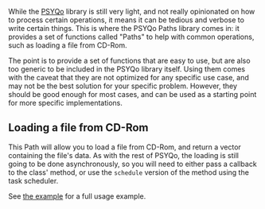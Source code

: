 While the [PSYQo](../psyqo) library is still very light, and not really opinionated on how to process certain operations, it means it can be tedious and verbose to write certain things. This is where the PSYQo Paths library comes in: it provides a set of functions called "Paths" to help with common operations, such as loading a file from CD-Rom.

The point is to provide a set of functions that are easy to use, but are also too generic to be included in the PSYQo library itself. Using them comes with the caveat that they are not optimized for any specific use case, and may not be the best solution for your specific problem. However, they should be good enough for most cases, and can be used as a starting point for more specific implementations.

## Loading a file from CD-Rom

This Path will allow you to load a file from CD-Rom, and return a vector containing the file's data. As with the rest of PSYQo, the loading is still going to be done asynchronously, so you will need to either pass a callback to the class' method, or use the `schedule` version of the method using the task scheduler.

See [the example](examples/cdrom-loader) for a full usage example.
